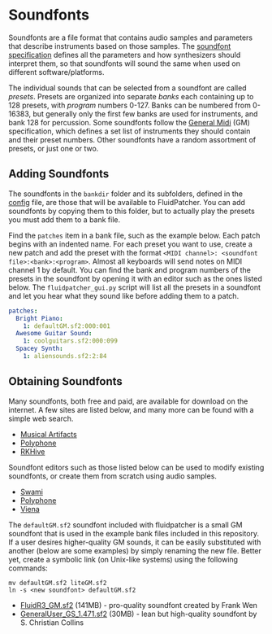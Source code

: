 # Soundfonts

Soundfonts are a file format that contains audio samples and parameters that describe instruments based on those samples. The [soundfont specification](http://www.synthfont.com/sfspec24.pdf) defines all the parameters and how synthesizers should interpret them, so that soundfonts will sound the same when used on different software/platforms.

The individual sounds that can be selected from a soundfont are called _presets_. Presets are organized into separate _banks_ each containing up to 128 presets, with _program_ numbers 0-127. Banks can be numbered from 0-16383, but generally only the first few banks are used for instruments, and bank 128 for percussion. Some soundfonts follow the [General Midi](https://www.midi.org/specifications/midi1-specifications/general-midi-specifications) (GM) specification, which defines a set list of instruments they should contain and their preset numbers. Other soundfonts have a random assortment of presets, or just one or two.

## Adding Soundfonts

The soundfonts in the `bankdir` folder and its subfolders, defined in the [config](basic_usage.md#config-files) file, are those that will be available to FluidPatcher. You can add soundfonts by copying them to this folder, but to actually play the presets you must add them to a bank file.

Find the `patches` item in a bank file, such as the example below. Each patch begins with an indented name. For each preset you want to use, create a new patch and add the preset with the format `<MIDI channel>: <soundfont file>:<bank>:<program>`. Almost all keyboards will send notes on MIDI channel 1 by default. You can find the bank and program numbers of the presets in the soundfont by opening it with an editor such as the ones listed below. The `fluidpatcher_gui.py` script will list all the presets in a soundfont and let you hear what they sound like before adding them to a patch.

```yaml
patches:
  Bright Piano:
	1: defaultGM.sf2:000:001
  Awesome Guitar Sound:
    1: coolguitars.sf2:000:099
  Spacey Synth:
	1: aliensounds.sf2:2:84
```

## Obtaining Soundfonts

Many soundfonts, both free and paid, are available for download on the internet. A few sites are listed below, and many more can be found with a simple web search.

* [Musical Artifacts](https://musical-artifacts.com/)
* [Polyphone](https://www.polyphone-soundfonts.com/download-soundfonts)
* [RKHive](https://rkhive.com/)

Soundfont editors such as those listed below can be used to modify existing soundfonts, or create them from scratch using audio samples.

* [Swami](http://www.swamiproject.org/)
* [Polyphone](https://www.polyphone-soundfonts.com/)
* [Viena](https://www.softpedia.com/get/Multimedia/Audio/Other-AUDIO-Tools/Viena.shtml)

The `defaultGM.sf2` soundfont included with fluidpatcher is a small GM soundfont that is used in the example bank files included in this repository. If a user desires higher-quality GM sounds, it can be easily substituted with another (below are some examples) by simply renaming the new file. Better yet, create a symbolic link (on Unix-like systems) using the following commands:

```shell
mv defaultGM.sf2 liteGM.sf2
ln -s <new soundfont> defaultGM.sf2
```

* [FluidR3_GM.sf2](https://archive.org/details/fluidr3-gm-gs) (141MB) - pro-quality soundfont created by Frank Wen
* [GeneralUser_GS_1.471.sf2](https://schristiancollins.com/generaluser) (30MB) - lean but high-quality soundfont by S. Christian Collins
